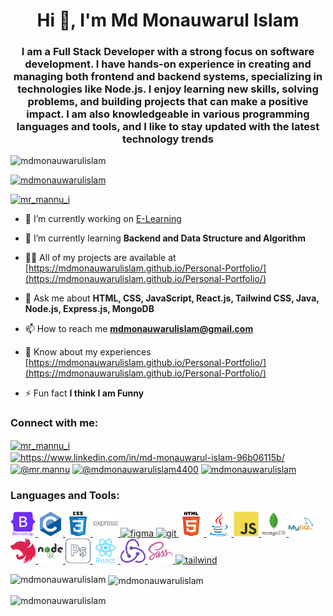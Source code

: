 <h1 align="center">Hi 👋, I'm Md Monauwarul Islam</h1>
<h3 align="center">I am a Full Stack Developer with a strong focus on software development. I have hands-on experience in creating and managing both frontend and backend systems, specializing in technologies like Node.js. I enjoy learning new skills, solving problems, and building projects that can make a positive impact. I am also knowledgeable in various programming languages and tools, and I like to stay updated with the latest technology trends</h3>

<p align="left"> <img src="https://komarev.com/ghpvc/?username=mdmonauwarulislam&label=Profile%20views&color=0e75b6&style=flat" alt="mdmonauwarulislam" /> </p>

<p align="left"> <a href="https://github.com/ryo-ma/github-profile-trophy"><img src="https://github-profile-trophy.vercel.app/?username=mdmonauwarulislam" alt="mdmonauwarulislam" /></a> </p>

<p align="left"> <a href="https://twitter.com/mr_mannu_i" target="blank"><img src="https://img.shields.io/twitter/follow/mr_mannu_i?logo=twitter&style=for-the-badge" alt="mr_mannu_i" /></a> </p>

- 🔭 I’m currently working on [E-Learning](https://mdmonauwarulislam.github.io/e-learning/)

- 🌱 I’m currently learning **Backend and Data Structure and Algorithm**

- 👨‍💻 All of my projects are available at [https://mdmonauwarulislam.github.io/Personal-Portfolio/](https://mdmonauwarulislam.github.io/Personal-Portfolio/)

- 💬 Ask me about **HTML, CSS, JavaScript, React.js, Tailwind CSS, Java, Node.js, Express.js, MongoDB**

- 📫 How to reach me **mdmonauwarulislam@gmail.com**

- 📄 Know about my experiences [https://mdmonauwarulislam.github.io/Personal-Portfolio/](https://mdmonauwarulislam.github.io/Personal-Portfolio/)

- ⚡ Fun fact **I think I am Funny**

<h3 align="left">Connect with me:</h3>
<p align="left">
<a href="https://twitter.com/mr_mannu_i" target="blank"><img align="center" src="https://raw.githubusercontent.com/rahuldkjain/github-profile-readme-generator/master/src/images/icons/Social/twitter.svg" alt="mr_mannu_i" height="30" width="40" /></a>
<a href="https://linkedin.com/in/https://www.linkedin.com/in/md-monauwarul-islam-96b06115b/" target="blank"><img align="center" src="https://raw.githubusercontent.com/rahuldkjain/github-profile-readme-generator/master/src/images/icons/Social/linked-in-alt.svg" alt="https://www.linkedin.com/in/md-monauwarul-islam-96b06115b/" height="30" width="40" /></a>
<a href="https://instagram.com/@mr.mannu" target="blank"><img align="center" src="https://raw.githubusercontent.com/rahuldkjain/github-profile-readme-generator/master/src/images/icons/Social/instagram.svg" alt="@mr.mannu" height="30" width="40" /></a>
<a href="https://www.youtube.com/c/@mdmonauwarulislam4400" target="blank"><img align="center" src="https://raw.githubusercontent.com/rahuldkjain/github-profile-readme-generator/master/src/images/icons/Social/youtube.svg" alt="@mdmonauwarulislam4400" height="30" width="40" /></a>
<a href="https://www.leetcode.com/mdmonauwarulislam" target="blank"><img align="center" src="https://raw.githubusercontent.com/rahuldkjain/github-profile-readme-generator/master/src/images/icons/Social/leet-code.svg" alt="mdmonauwarulislam" height="30" width="40" /></a>
</p>

<h3 align="left">Languages and Tools:</h3>
<p align="left"> <a href="https://getbootstrap.com" target="_blank" rel="noreferrer"> <img src="https://raw.githubusercontent.com/devicons/devicon/master/icons/bootstrap/bootstrap-plain-wordmark.svg" alt="bootstrap" width="40" height="40"/> </a> <a href="https://www.cprogramming.com/" target="_blank" rel="noreferrer"> <img src="https://raw.githubusercontent.com/devicons/devicon/master/icons/c/c-original.svg" alt="c" width="40" height="40"/> </a> <a href="https://www.w3schools.com/css/" target="_blank" rel="noreferrer"> <img src="https://raw.githubusercontent.com/devicons/devicon/master/icons/css3/css3-original-wordmark.svg" alt="css3" width="40" height="40"/> </a> <a href="https://expressjs.com" target="_blank" rel="noreferrer"> <img src="https://raw.githubusercontent.com/devicons/devicon/master/icons/express/express-original-wordmark.svg" alt="express" width="40" height="40"/> </a> <a href="https://www.figma.com/" target="_blank" rel="noreferrer"> <img src="https://www.vectorlogo.zone/logos/figma/figma-icon.svg" alt="figma" width="40" height="40"/> </a> <a href="https://git-scm.com/" target="_blank" rel="noreferrer"> <img src="https://www.vectorlogo.zone/logos/git-scm/git-scm-icon.svg" alt="git" width="40" height="40"/> </a> <a href="https://www.w3.org/html/" target="_blank" rel="noreferrer"> <img src="https://raw.githubusercontent.com/devicons/devicon/master/icons/html5/html5-original-wordmark.svg" alt="html5" width="40" height="40"/> </a> <a href="https://www.java.com" target="_blank" rel="noreferrer"> <img src="https://raw.githubusercontent.com/devicons/devicon/master/icons/java/java-original.svg" alt="java" width="40" height="40"/> </a> <a href="https://developer.mozilla.org/en-US/docs/Web/JavaScript" target="_blank" rel="noreferrer"> <img src="https://raw.githubusercontent.com/devicons/devicon/master/icons/javascript/javascript-original.svg" alt="javascript" width="40" height="40"/> </a> <a href="https://www.mongodb.com/" target="_blank" rel="noreferrer"> <img src="https://raw.githubusercontent.com/devicons/devicon/master/icons/mongodb/mongodb-original-wordmark.svg" alt="mongodb" width="40" height="40"/> </a> <a href="https://www.mysql.com/" target="_blank" rel="noreferrer"> <img src="https://raw.githubusercontent.com/devicons/devicon/master/icons/mysql/mysql-original-wordmark.svg" alt="mysql" width="40" height="40"/> </a> <a href="https://nestjs.com/" target="_blank" rel="noreferrer"> <img src="https://raw.githubusercontent.com/devicons/devicon/master/icons/nestjs/nestjs-plain.svg" alt="nestjs" width="40" height="40"/> </a> <a href="https://nodejs.org" target="_blank" rel="noreferrer"> <img src="https://raw.githubusercontent.com/devicons/devicon/master/icons/nodejs/nodejs-original-wordmark.svg" alt="nodejs" width="40" height="40"/> </a> <a href="https://www.photoshop.com/en" target="_blank" rel="noreferrer"> <img src="https://raw.githubusercontent.com/devicons/devicon/master/icons/photoshop/photoshop-line.svg" alt="photoshop" width="40" height="40"/> </a> <a href="https://reactjs.org/" target="_blank" rel="noreferrer"> <img src="https://raw.githubusercontent.com/devicons/devicon/master/icons/react/react-original-wordmark.svg" alt="react" width="40" height="40"/> </a> <a href="https://redux.js.org" target="_blank" rel="noreferrer"> <img src="https://raw.githubusercontent.com/devicons/devicon/master/icons/redux/redux-original.svg" alt="redux" width="40" height="40"/> </a> <a href="https://sass-lang.com" target="_blank" rel="noreferrer"> <img src="https://raw.githubusercontent.com/devicons/devicon/master/icons/sass/sass-original.svg" alt="sass" width="40" height="40"/> </a> <a href="https://tailwindcss.com/" target="_blank" rel="noreferrer"> <img src="https://www.vectorlogo.zone/logos/tailwindcss/tailwindcss-icon.svg" alt="tailwind" width="40" height="40"/> </a> </p>

<p><img align="left" src="https://github-readme-stats.vercel.app/api/top-langs?username=mdmonauwarulislam&show_icons=true&locale=en&layout=compact" alt="mdmonauwarulislam" /></p>

<p>&nbsp;<img align="center" src="https://github-readme-stats.vercel.app/api?username=mdmonauwarulislam&show_icons=true&locale=en" alt="mdmonauwarulislam" /></p>

<p><img align="center" src="https://github-readme-streak-stats.herokuapp.com/?user=mdmonauwarulislam&" alt="mdmonauwarulislam" /></p>
